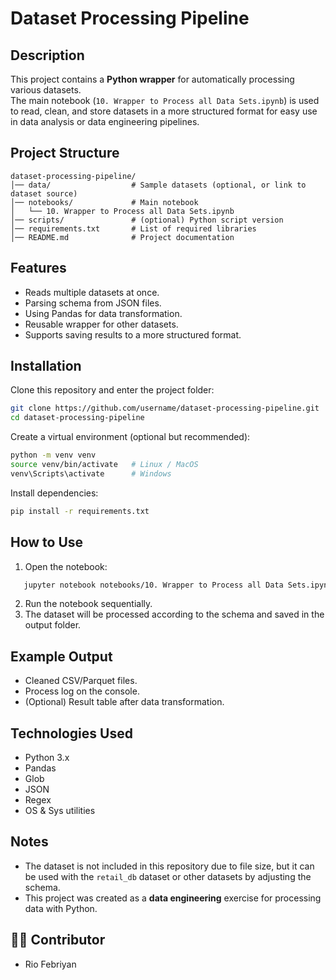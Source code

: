 # Dataset Processing Pipeline

## Description
This project contains a **Python wrapper** for automatically processing various datasets.  
The main notebook (`10. Wrapper to Process all Data Sets.ipynb`) is used to read, clean, and store datasets in a more structured format for easy use in data analysis or data engineering pipelines.

## Project Structure
```
dataset-processing-pipeline/
│── data/                  # Sample datasets (optional, or link to dataset source)
│── notebooks/             # Main notebook
│   └── 10. Wrapper to Process all Data Sets.ipynb
│── scripts/               # (optional) Python script version
│── requirements.txt       # List of required libraries
│── README.md              # Project documentation
```

## Features
- Reads multiple datasets at once.
- Parsing schema from JSON files.
- Using Pandas for data transformation.
- Reusable wrapper for other datasets.
- Supports saving results to a more structured format.

## Installation
Clone this repository and enter the project folder:
```bash
git clone https://github.com/username/dataset-processing-pipeline.git
cd dataset-processing-pipeline
```

Create a virtual environment (optional but recommended):
```bash
python -m venv venv
source venv/bin/activate   # Linux / MacOS
venv\Scripts\activate      # Windows
```

Install dependencies:
```bash
pip install -r requirements.txt
```

## How to Use
1. Open the notebook:
```bash
   jupyter notebook notebooks/10. Wrapper to Process all Data Sets.ipynb
   ```
2. Run the notebook sequentially.
3. The dataset will be processed according to the schema and saved in the output folder.

## Example Output
- Cleaned CSV/Parquet files.
- Process log on the console.
- (Optional) Result table after data transformation.

## Technologies Used
- Python 3.x
- Pandas
- Glob
- JSON
- Regex
- OS & Sys utilities

##  Notes
- The dataset is not included in this repository due to file size, but it can be used with the `retail_db` dataset or other datasets by adjusting the schema.
- This project was created as a **data engineering** exercise for processing data with Python.

## 👨‍💻 Contributor
- Rio Febriyan


